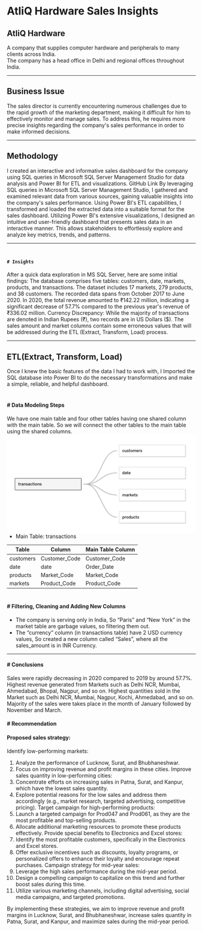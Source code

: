 # AtliQ Hardware Sales Insights

## AtliQ Hardware
A company that supplies computer hardware and peripherals to many clients across India.\
The company has a head office in Delhi and regional offices throughout India.

---

## Business Issue
The sales director is currently encountering numerous challenges due to the rapid growth of the marketing department, making it difficult for him to effectively monitor and manage sales. To address this, he requires more precise insights regarding the company's sales performance in order to make informed decisions.

---

## Methodology
I created an interactive and informative sales dashboard for the company using SQL queries in Microsoft SQL Server Management Studio for data analysis and Power BI for ETL and visualizations.  GitHub Link
By leveraging SQL queries in Microsoft SQL Server Management Studio, I gathered and examined relevant data from various sources, gaining valuable insights into the company's sales performance. Using Power BI's ETL capabilities, I transformed and loaded the extracted data into a suitable format for the sales dashboard.
Utilizing Power BI's extensive visualizations, I designed an intuitive and user-friendly dashboard that presents sales data in an interactive manner. This allows stakeholders to effortlessly explore and analyze key metrics, trends, and patterns.

---


	
# 
#### `# Insights`


After a quick data exploration in MS SQL Server, here are some initial findings:
The database comprises five tables: customers, date, markets, products, and transactions.
The dataset includes 17 markets, 279 products, and 38 customers.
The recorded data spans from October 2017 to June 2020.
In 2020, the total revenue amounted to ₹142.22 million, indicating a significant decrease of 57.7% compared to the previous year's revenue of ₹336.02 million.
Currency Discrepancy: While the majority of transactions are denoted in Indian Rupees (₹), two records are in US Dollars ($).
The sales amount and market columns contain some erroneous values that will be addressed during the ETL (Extract, Transform, Load) process.

---

## ETL(Extract, Transform, Load)
Once I knew the basic features of the data I had to work with, I Imported the SQL database into Power BI to do the necessary transformations and make a simple, reliable, and helpful dashboard.

# 

#### # Data Modeling Steps
We have one main table and four other tables having one shared column with the main table. So we will connect the other tables to the main table using the shared columns.
<img align="right" alt="Coding" width="573" src= "https://github.com/Laxman-Lakhan/AtliQ-Hardware-Sales-Insights/blob/acba4322c422a8dac8b24a450ca1b6a35384617a/Data/Screenshots/ETL_.png" >

- Main Table: transactions

|Table|Column|Main Table Column|   
|---|---|---|
|customers|Customer_Code|Customer_Code|
|date|date|Order_Date|
|products|Market_Code|Market_Code|
|markets|Product_Code|Product_Code|


# 

#### # Filtering, Cleaning and Adding New Columns
- The company is serving only in India, So “Paris” and “New York” in the market table are garbage values, so filtering them out.
- The “currency” column (in transactions table) have 2 USD currency values, So created a new column called “Sales”, where all the sales_amount is in INR Currency.

---

#### # Conclusions
Sales were rapidly decreasing in 2020 compared to 2019 by around 57.7%.
Highest revenue generated from Markets such as Delhi NCR, Mumbai, Ahmedabad, Bhopal, Nagpur, and so on.
Highest quantities sold in the Market such as Delhi NCR, Mumbai, Nagpur, Kochi, Ahmedabad, and so on.
Majority of the sales were takes place in the month of January followed by November and March.

#### # Recommendation
#### Proposed sales strategy:
Identify low-performing markets:
 1. Analyze the performance of Lucknow, Surat, and Bhubhaneshwar.
 2. Focus on improving revenue and profit margins in these cities.
Improve sales quantity in low-performing cities:
 1. Concentrate efforts on increasing sales in Patna, Surat, and Kanpur, which have the lowest sales quantity.
 2. Explore potential reasons for the low sales and address them accordingly (e.g., market research, targeted advertising, competitive pricing).
Target campaign for high-performing products:
 1. Launch a targeted campaign for Prod047 and Prod061, as they are the most profitable and top-selling products.
 2. Allocate additional marketing resources to promote these products effectively.
Provide special benefits to Electronics and Excel stores:
 1. Identify the most profitable customers, specifically in the Electronics and Excel stores.
 2. Offer exclusive incentives such as discounts, loyalty programs, or personalized offers to enhance their loyalty and encourage repeat purchases.
Campaign strategy for mid-year sales:
 1. Leverage the high sales performance during the mid-year period.
 2. Design a compelling campaign to capitalize on this trend and further boost sales during this time.
 3. Utilize various marketing channels, including digital advertising, social media campaigns, and targeted promotions.

By implementing these strategies, we aim to improve revenue and profit margins in Lucknow, Surat, and Bhubhaneshwar, increase sales quantity in Patna, Surat, and Kanpur, and maximize sales during the mid-year period.


